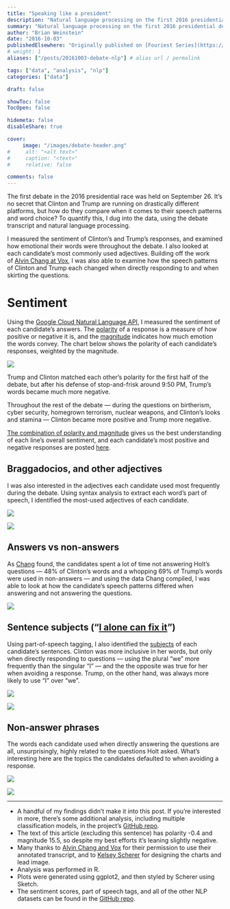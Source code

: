 ```yaml
---
title: "Speaking like a president"
description: "Natural language processing on the first 2016 presidential debate"
summary: "Natural language processing on the first 2016 presidential debate"
author: "Brian Weinstein"
date: "2016-10-03"
publishedElsewhere: "Originally published on [Fouriest Series](https://fouriestseries.tumblr.com/post/151287440363/natural-language-processing-on-the-first-2016)"
# weight: 1
aliases: ["/posts/20161003-debate-nlp"] # alias url / permalink

tags: ["data", "analysis", "nlp"]
categories: ["data"]

draft: false

showToc: false
TocOpen: false

hidemeta: false
disableShare: true

cover:
     image: "/images/debate-header.png"
#     alt: "<alt text>"
#     caption: "<text>"
#     relative: false

comments: false
---
```



The first debate in the 2016 presidential race was held on September 26. It’s no secret that Clinton and Trump are running on drastically different platforms, but how do they compare when it comes to their speech patterns and word choice? To quantify this, I dug into the data, using the debate transcript and natural language processing.

I measured the sentiment of Clinton’s and Trump’s responses, and examined how emotional their words were throughout the debate. I also looked at each candidate’s most commonly used adjectives. Building off the work of [Alvin Chang at Vox](https://www.vox.com/debates/2016/9/27/13070616/debate-clinton-trump-not-answers/in/12771101), I was also able to examine how the speech patterns of Clinton and Trump each changed when directly responding to and when skirting the questions.

# Sentiment

Using the [Google Cloud Natural Language API](https://cloud.google.com/natural-language/), I measured the sentiment of each candidate’s answers. The [polarity](https://cloud.google.com/natural-language/docs/basics#sentiment_analysis_response_fields) of a response is a measure of how positive or negative it is, and the [magnitude](https://cloud.google.com/natural-language/docs/basics#sentiment_analysis_response_fields) indicates how much emotion the words convey. The chart below shows the polarity of each candidate’s responses, weighted by the magnitude.

![](/images/debate-sentiment.png)

Trump and Clinton matched each other’s polarity for the first half of the debate, but after his defense of stop-and-frisk around 9:50 PM, Trump’s words became much more negative.

Throughout the rest of the debate — during the questions on birtherism, cyber security, homegrown terrorism, nuclear weapons, and Clinton’s looks and stamina — Clinton became more positive and Trump more negative.

[The combination of polarity and magnitude](https://cloud.google.com/natural-language/docs/basics#interpreting_sentiment_analysis_values) gives us the best understanding of each line’s overall sentiment, and each candidate’s most positive and negative responses are posted [here](https://github.com/BrianWeinstein/presidential-debate-nlp/blob/master/quotes.md).

## Braggadocios, and other adjectives

I was also interested in the adjectives each candidate used most frequently during the debate. Using syntax analysis to extract each word’s part of speech, I identified the most-used adjectives of each candidate.

![](/images/debate-clinton-adj.png)

![](/images/debate-trump-adj.png)

## Answers vs non-answers

As [Chang](https://www.vox.com/debates/2016/9/27/13070616/debate-clinton-trump-not-answers/in/12771101) found, the candidates spent a lot of time not answering Holt’s questions — 48% of Clinton’s words and a whopping 69% of Trump’s words were used in non-answers — and using the data Chang compiled, I was able to look at how the candidate’s speech patterns differed when answering and not answering the questions.

![](/images/debate-nonanswers.png)

## Sentence subjects (“[I alone can fix it](https://www.theatlantic.com/politics/archive/2016/07/trump-rnc-speech-alone-fix-it/492557/)”)

Using part-of-speech tagging, I also identified the [subjects](https://universaldependencies.org/en/dep/nsubj.html) of each candidate’s sentences. Clinton was more inclusive in her words, but only when directly responding to questions — using the plural “we” more frequently than the singular “I” — and the the opposite was true for her when avoiding a response. Trump, on the other hand, was always more likely to use “I” over “we”.

![](/images/debate-clinton-subj.png)

![](/images/debate-trump-subj.png)

## Non-answer phrases

The words each candidate used when directly answering the questions are all, unsurprisingly, highly related to the questions Holt asked. What’s interesting here are the topics the candidates defaulted to when avoiding a response.

![](/images/debate-clinton-nonanswer.png)

![](/images/debate-trump-nonanswer.png)

---

- A handful of my findings didn’t make it into this post. If you’re interested in more, there’s some additional analysis, including multiple classification models, in the project’s [GitHub repo](https://github.com/BrianWeinstein/presidential-debate-nlp).
- The text of this article (excluding this sentence) has polarity -0.4 and magnitude 15.5, so despite my best efforts it’s leaning slightly negative.
- Many thanks to [Alvin Chang and Vox](https://www.vox.com/debates/2016/9/27/13070616/debate-clinton-trump-not-answers/in/12771101) for their permission to use their annotated transcript, and to [Kelsey Scherer](https://twitter.com/kelsa_) for designing the charts and lead image.
- Analysis was performed in R.
- Plots were generated using ggplot2, and then styled by Scherer using Sketch.
- The sentiment scores, part of speech tags, and all of the other NLP datasets can be found in the [GitHub repo](https://github.com/BrianWeinstein/presidential-debate-nlp).
